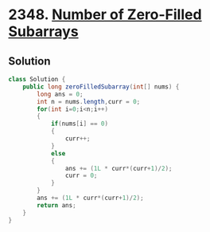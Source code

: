 # 2348. [Number of Zero-Filled Subarrays](https://leetcode.com/problems/number-of-zero-filled-subarrays/description/?envType=daily-question&envId=2025-08-19)

## Solution

```java
class Solution {
    public long zeroFilledSubarray(int[] nums) {
        long ans = 0;
        int n = nums.length,curr = 0;
        for(int i=0;i<n;i++)
        {
            if(nums[i] == 0)
            {
                curr++;
            }
            else
            {
                ans += (1L * curr*(curr+1)/2);
                curr = 0;
            }
        }
        ans += (1L * curr*(curr+1)/2);
        return ans;
    }
}
```

